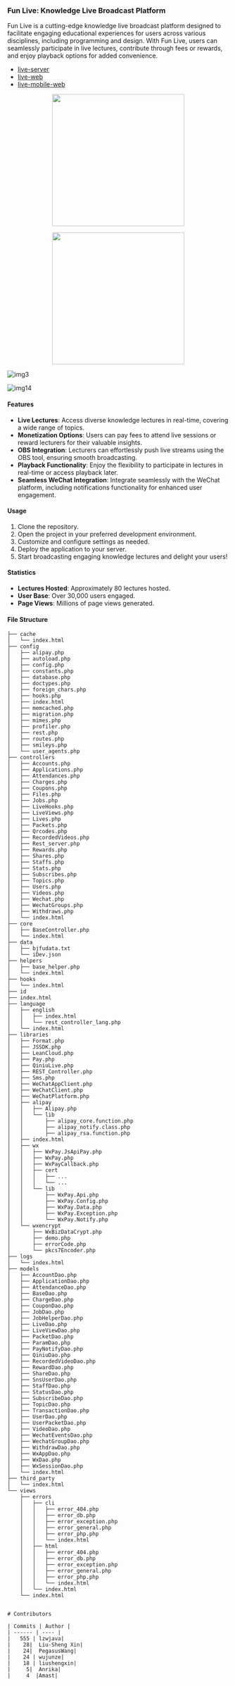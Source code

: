 ### Fun Live: Knowledge Live Broadcast Platform

Fun Live is a cutting-edge knowledge live broadcast platform designed to facilitate engaging educational experiences for users across various disciplines, including programming and design. With Fun Live, users can seamlessly participate in live lectures, contribute through fees or rewards, and enjoy playback options for added convenience.

* [live-server](https://github.com/lzwjava/live-server)
* [live-web](https://github.com/lzwjava/live-web)
* [live-mobile-web](https://github.com/lzwjava/live-mobile-web)

<div align="center">

<img src="./img/img1.jpg" width="300px" /><img/>

<img src="./img/img2.jpg" width="300px" /><img/>

</div>

![img3](./img/img3.jpg)

![img14](./img/img4.jpg)

#### Features

- **Live Lectures**: Access diverse knowledge lectures in real-time, covering a wide range of topics.
- **Monetization Options**: Users can pay fees to attend live sessions or reward lecturers for their valuable insights.
- **OBS Integration**: Lecturers can effortlessly push live streams using the OBS tool, ensuring smooth broadcasting.
- **Playback Functionality**: Enjoy the flexibility to participate in lectures in real-time or access playback later.
- **Seamless WeChat Integration**: Integrate seamlessly with the WeChat platform, including notifications functionality for enhanced user engagement.

#### Usage
1. Clone the repository.
2. Open the project in your preferred development environment.
3. Customize and configure settings as needed.
4. Deploy the application to your server.
5. Start broadcasting engaging knowledge lectures and delight your users!

#### Statistics
- **Lectures Hosted**: Approximately 80 lectures hosted.
- **User Base**: Over 30,000 users engaged.
- **Page Views**: Millions of page views generated.

#### File Structure

```
├── cache
│   └── index.html
├── config
│   ├── alipay.php
│   ├── autoload.php
│   ├── config.php
│   ├── constants.php
│   ├── database.php
│   ├── doctypes.php
│   ├── foreign_chars.php
│   ├── hooks.php
│   ├── index.html
│   ├── memcached.php
│   ├── migration.php
│   ├── mimes.php
│   ├── profiler.php
│   ├── rest.php
│   ├── routes.php
│   ├── smileys.php
│   └── user_agents.php
├── controllers
│   ├── Accounts.php
│   ├── Applications.php
│   ├── Attendances.php
│   ├── Charges.php
│   ├── Coupons.php
│   ├── Files.php
│   ├── Jobs.php
│   ├── LiveHooks.php
│   ├── LiveViews.php
│   ├── Lives.php
│   ├── Packets.php
│   ├── Qrcodes.php
│   ├── RecordedVideos.php
│   ├── Rest_server.php
│   ├── Rewards.php
│   ├── Shares.php
│   ├── Staffs.php
│   ├── Stats.php
│   ├── Subscribes.php
│   ├── Topics.php
│   ├── Users.php
│   ├── Videos.php
│   ├── Wechat.php
│   ├── WechatGroups.php
│   ├── Withdraws.php
│   └── index.html
├── core
│   ├── BaseController.php
│   └── index.html
├── data
│   ├── bjfudata.txt
│   └── iDev.json
├── helpers
│   ├── base_helper.php
│   └── index.html
├── hooks
│   └── index.html
├── id
├── index.html
├── language
│   ├── english
│   │   ├── index.html
│   │   └── rest_controller_lang.php
│   └── index.html
├── libraries
│   ├── Format.php
│   ├── JSSDK.php
│   ├── LeanCloud.php
│   ├── Pay.php
│   ├── QiniuLive.php
│   ├── REST_Controller.php
│   ├── Sms.php
│   ├── WeChatAppClient.php
│   ├── WeChatClient.php
│   ├── WeChatPlatform.php
│   ├── alipay
│   │   ├── Alipay.php
│   │   └── lib
│   │       ├── alipay_core.function.php
│   │       ├── alipay_notify.class.php
│   │       ├── alipay_rsa.function.php
│   ├── index.html
│   ├── wx
│   │   ├── WxPay.JsApiPay.php
│   │   ├── WxPay.php
│   │   ├── WxPayCallback.php
│   │   ├── cert
│   │   │   ├── ...
│   │   │   └── ...
│   │   └── lib
│   │       ├── WxPay.Api.php
│   │       ├── WxPay.Config.php
│   │       ├── WxPay.Data.php
│   │       ├── WxPay.Exception.php
│   │       └── WxPay.Notify.php
│   └── wxencrypt
│       ├── WxBizDataCrypt.php
│       ├── demo.php
│       ├── errorCode.php
│       └── pkcs7Encoder.php
├── logs
│   └── index.html
├── models
│   ├── AccountDao.php
│   ├── ApplicationDao.php
│   ├── AttendanceDao.php
│   ├── BaseDao.php
│   ├── ChargeDao.php
│   ├── CouponDao.php
│   ├── JobDao.php
│   ├── JobHelperDao.php
│   ├── LiveDao.php
│   ├── LiveViewDao.php
│   ├── PacketDao.php
│   ├── ParamDao.php
│   ├── PayNotifyDao.php
│   ├── QiniuDao.php
│   ├── RecordedVideoDao.php
│   ├── RewardDao.php
│   ├── ShareDao.php
│   ├── SnsUserDao.php
│   ├── StaffDao.php
│   ├── StatusDao.php
│   ├── SubscribeDao.php
│   ├── TopicDao.php
│   ├── TransactionDao.php
│   ├── UserDao.php
│   ├── UserPacketDao.php
│   ├── VideoDao.php
│   ├── WechatEventsDao.php
│   ├── WechatGroupDao.php
│   ├── WithdrawDao.php
│   ├── WxAppDao.php
│   ├── WxDao.php
│   ├── WxSessionDao.php
│   └── index.html
├── third_party
│   └── index.html
└── views
    ├── errors
    │   ├── cli
    │   │   ├── error_404.php
    │   │   ├── error_db.php
    │   │   ├── error_exception.php
    │   │   ├── error_general.php
    │   │   ├── error_php.php
    │   │   └── index.html
    │   ├── html
    │   │   ├── error_404.php
    │   │   ├── error_db.php
    │   │   ├── error_exception.php
    │   │   ├── error_general.php
    │   │   ├── error_php.php
    │   │   └── index.html
    │   └── index.html
    └── index.html


# Contributors

| Commits | Author |
| ------ | ---- |
|   555 | lzwjava|
|    28|  Liu-Sheng Xin|
|    24|  PegasusWang|
|    24 | wujunze|
|    18 | liushengxin|
|     5|  Anrika|
|     4  |Amast|
